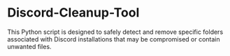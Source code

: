 # Discord-Cleanup-Tool
This Python script is designed to safely detect and remove specific folders associated with Discord installations that may be compromised or contain unwanted files.
